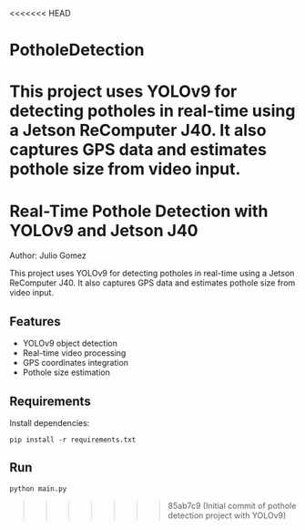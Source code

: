 <<<<<<< HEAD
# PotholeDetection
This project uses YOLOv9 for detecting potholes in real-time using a Jetson ReComputer J40. It also captures GPS data and estimates pothole size from video input.
=======
# Real-Time Pothole Detection with YOLOv9 and Jetson J40

Author: Julio Gomez

This project uses YOLOv9 for detecting potholes in real-time using a Jetson ReComputer J40. It also captures GPS data and estimates pothole size from video input.

## Features
- YOLOv9 object detection
- Real-time video processing
- GPS coordinates integration
- Pothole size estimation

## Requirements
Install dependencies:
```
pip install -r requirements.txt
```

## Run
```
python main.py
```
>>>>>>> 85ab7c9 (Initial commit of pothole detection project with YOLOv9)
